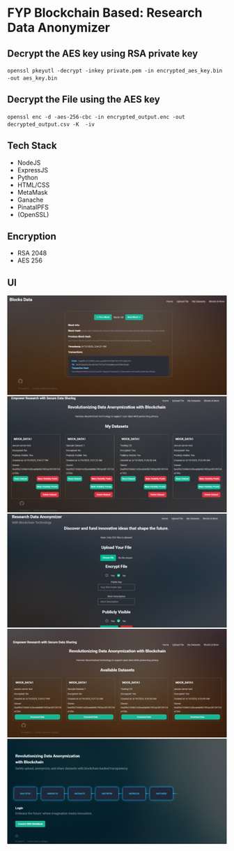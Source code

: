 # FYP Blockchain Based: Research Data Anonymizer


## Decrypt the AES key using RSA private key
`openssl pkeyutl -decrypt -inkey private.pem -in encrypted_aes_key.bin -out aes_key.bin` 

##  Decrypt the File using the AES key
`openssl enc -d -aes-256-cbc -in encrypted_output.enc -out decrypted_output.csv -K  -iv`

## Tech Stack
- NodeJS
- ExpressJS
- Python
- HTML/CSS
- MetaMask
- Ganache
- PinataIPFS
- (OpenSSL)

## Encryption
- RSA 2048
- AES 256

## UI
![Block data page](<Screenshot 2025-06-25 141441.png>) ![MyDatasets page](<Screenshot 2025-06-25 135833.png>) ![Upload dataset page](<Screenshot 2025-06-25 135754.png>) ![Home page](<Screenshot 2025-06-25 135715.png>) ![Landing page](<Screenshot 2025-06-25 135421.png>)
